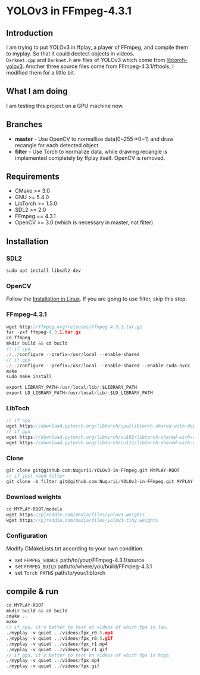 # YOLOv3 in FFmpeg-4.3.1

## Introduction

I am trying to put YOLOv3 in ffplay, a player of FFmpeg, and compile them to myplay. So that it could dectect objects in videos.  
`Darknet.cpp` and `Darknet.h` are files of YOLOv3 which come from [libtorch-yolov3](https://github.com/walktree/libtorch-yolov3). Another three source files come from FFmpeg-4.3.1/fftools, I modified them for a little bit.

## What I am doing

I am testing this project on a GPU machine now.

## Branches

- **master** - Use OpenCV to normallize data(0~255->0~1) and draw recangle for each detected object.
- **filter** - Use Torch to normalize data, while drawing recangle is implemented completely by ffplay itself. OpenCV is removed.

## Requirements

- CMake >= 3.0
- GNU >= 5.4.0
- LibTorch >= 1.5.0
- SDL2 >= 2.0
- FFmpeg == 4.3.1
- OpenCV >= 3.0 (which is necessary in master, not filter)

## Installation

### SDL2

```c
sudo apt install libsdl2-dev
```

### OpenCV

Follow the [Installation in Linux](https://docs.opencv.org/3.4.13/d7/d9f/tutorial_linux_install.html). If you are going to use filter, skip this step.

### FFmpeg-4.3.1

```c
wget http://ffmpeg.org/releases/ffmpeg-4.3.1.tar.gz
tar -zxf ffmpeg-4.3.1.tar.gz
cd ffmpeg
mkdir build && cd build
// if cpu
./../configure --prefix=/usr/local --enable-shared
// if gpu
./../configure --prefix=/usr/local --enable-shared --enable-cuda-nvcc
make
sudo make install

export LIBRARY_PATH=/usr/local/lib/:$LIBRARY_PATH
export LD_LIBRARY_PATH=/usr/local/lib/:$LD_LIBRARY_PATH
```

### LibToch

```c
// if cpu
wget https://download.pytorch.org/libtorch/cpu/libtorch-shared-with-deps-1.8.1%2Bcpu.zip
// if gpu
wget https://download.pytorch.org/libtorch/cu102/libtorch-shared-with-deps-1.8.1.zip
wget https://download.pytorch.org/libtorch/cu111/libtorch-shared-with-deps-1.8.1%2Bcu111.zip
```

### Clone

```c
git clone git@github.com:Nugurii/YOLOv3-in-FFmpeg.git MYPLAY-ROOT
// if just need filter
git clone -b filter git@github.com:Nugurii/YOLOv3-in-FFmpeg.git MYPLAY-ROOT
```

### Download weights

```c
cd MYPLAY-ROOT/models
wget https://pjreddie.com/media/files/yolov3.weights
wget https://pjreddie.com/media/files/yolov3-tiny.weights
```

### Configuration

Modify CMakeLists.txt according to your own condition.

- set `FFMPEG_SOURCE` path/to/your/FFmpeg-4.3.1/source
- set `FFMPEG_BUILD` path/to/where/you/build/FFmpeg-4.3.1
- set `Torch PATHS` path/to/your/libtorch

## compile & run

```c
cd MYPLAY-ROOT
mkdir build && cd build
cmake ..
make
// if cpu, it's better to test on videos of which fps is low.
./myplay -v quiet ../videos/fpx_r0.5.mp4
./myplay -v quiet ../videos/fpx_r0.5.gif
./myplay -v quiet ../videos/fpx_r1.mp4
./myplay -v quiet ../videos/fpx_r1.gif
// if gpu, it's better to test on videos of which fps is high.
./myplay -v quiet ../videos/fpx.mp4
./myplay -v quiet ../videos/fpx.gif
```
